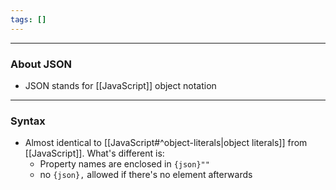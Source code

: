 ```yaml
---
tags: []
---
```

---

### About JSON

- JSON stands for [[JavaScript]] object notation

---

### Syntax

- Almost identical to [[JavaScript#^object-literals|object literals]] from [[JavaScript]]. What's different is:
	- Property names are enclosed in `{json}""`
	- no `{json},` allowed if there's no element afterwards